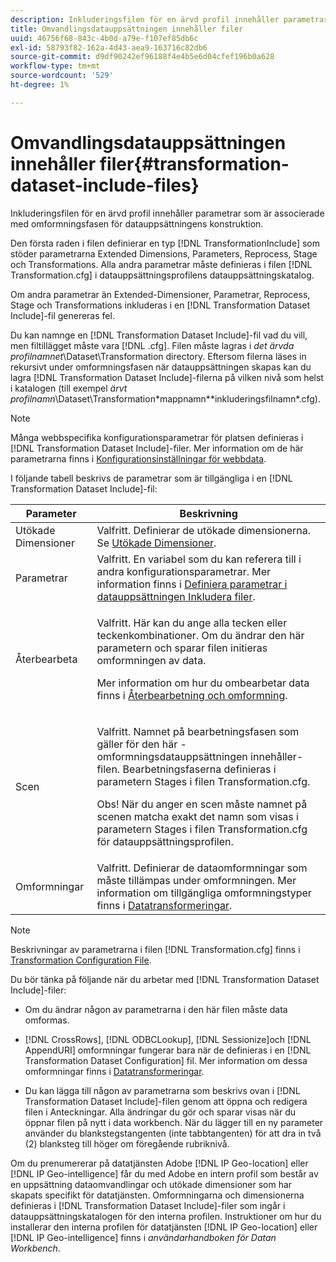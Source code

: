 ```yaml
---
description: Inkluderingsfilen för en ärvd profil innehåller parametrar som är associerade med omformningsfasen för datauppsättningens konstruktion.
title: Omvandlingsdatauppsättningen innehåller filer
uuid: 46756f68-843c-4b0d-a79e-f107ef85db6c
exl-id: 58793f82-162a-4d43-aea9-163716c82db6
source-git-commit: d9df90242ef96188f4e4b5e6d04cfef196b0a628
workflow-type: tm+mt
source-wordcount: '529'
ht-degree: 1%

---
```


# Omvandlingsdatauppsättningen innehåller filer{#transformation-dataset-include-files}

Inkluderingsfilen för en ärvd profil innehåller parametrar som är associerade med omformningsfasen för datauppsättningens konstruktion.

Den första raden i filen definierar en typ [!DNL TransformationInclude] som stöder parametrarna Extended Dimensions, Parameters, Reprocess, Stage och Transformations. Alla andra parametrar måste definieras i filen [!DNL Transformation.cfg] i datauppsättningsprofilens datauppsättningskatalog.

Om andra parametrar än Extended-Dimensioner, Parametrar, Reprocess, Stage och Transformations inkluderas i en [!DNL Transformation Dataset Include]-fil genereras fel.

Du kan namnge en [!DNL Transformation Dataset Include]-fil vad du vill, men filtillägget måste vara [!DNL .cfg]. Filen måste lagras i *det ärvda profilnamnet*\Dataset\Transformation directory. Eftersom filerna läses in rekursivt under omformningsfasen när datauppsättningen skapas kan du lagra [!DNL Transformation Dataset Include]-filerna på vilken nivå som helst i katalogen (till exempel *ärvt profilnamn*\Dataset\Transformation\*mappnamn*\*inkluderingsfilnamn*.cfg).

>[!NOTE]
>
>Många webbspecifika konfigurationsparametrar för platsen definieras i [!DNL Transformation Dataset Include]-filer. Mer information om de här parametrarna finns i [Konfigurationsinställningar för webbdata](../../../../home/c-dataset-const-proc/c-config-web-data/c-config-web-data.md#concept-9a306b65483a484bb3f6f3c1d7e77519).

I följande tabell beskrivs de parametrar som är tillgängliga i en [!DNL Transformation Dataset Include]-fil:

<table id="table_7BD343888D9145BCBA889B531A4D18F8"> 
 <thead> 
  <tr> 
   <th colname="col1" class="entry"> Parameter </th> 
   <th colname="col2" class="entry"> Beskrivning </th> 
  </tr> 
 </thead>
 <tbody> 
  <tr> 
   <td colname="col1"> Utökade Dimensioner </td> 
   <td colname="col2"> Valfritt. Definierar de utökade dimensionerna. Se <a href="../../../../home/c-dataset-const-proc/c-ex-dim/c-abt-ex-dim.md"> Utökade Dimensioner</a>. </td> 
  </tr> 
  <tr> 
   <td colname="col1"> Parametrar </td> 
   <td colname="col2"> Valfritt. En variabel som du kan referera till i andra konfigurationsparametrar. Mer information finns i <a href="../../../../home/c-dataset-const-proc/c-dataset-inc-files/c-def-param-dataset-inc-files/c-def-param-dataset-inc-files.md#concept-5ad06acc8dc44bf2a99643fafdd56b50"> Definiera parametrar i datauppsättningen Inkludera filer</a>. </td> 
  </tr> 
  <tr> 
   <td colname="col1"> Återbearbeta </td> 
   <td colname="col2"> <p>Valfritt. Här kan du ange alla tecken eller teckenkombinationer. Om du ändrar den här parametern och sparar filen initieras omformningen av data. </p> <p> Mer information om hur du ombearbetar data finns i <a href="../../../../home/c-dataset-const-proc/c-reproc-retrans/c-unst-reproc-retrans.md"> Återbearbetning och omformning</a>. </p> </td> 
  </tr> 
  <tr> 
   <td colname="col1"> Scen </td> 
   <td colname="col2"> <p>Valfritt. Namnet på bearbetningsfasen som gäller för den här <span class="wintitle">-omformningsdatauppsättningen innehåller</span>-filen. Bearbetningsfaserna definieras i parametern Stages i filen <span class="filepath"> Transformation.cfg</span>. </p> <p> <p>Obs! När du anger en scen måste namnet på scenen matcha exakt det namn som visas i parametern Stages i filen <span class="filepath"> Transformation.cfg</span> för datauppsättningsprofilen. </p> </p> </td> 
  </tr> 
  <tr> 
   <td colname="col1"> Omformningar </td> 
   <td colname="col2"> Valfritt. Definierar de dataomformningar som måste tillämpas under omformningen. Mer information om tillgängliga omformningstyper finns i <a href="../../../../home/c-dataset-const-proc/c-data-trans/c-abt-transf.md"> Datatransformeringar</a>. </td> 
  </tr> 
 </tbody> 
</table>

>[!NOTE]
>
>Beskrivningar av parametrarna i filen [!DNL Transformation.cfg] finns i [Transformation Configuration File](../../../../home/c-dataset-const-proc/c-trans-config-file/c-abt-trans-config-file.md).

Du bör tänka på följande när du arbetar med [!DNL Transformation Dataset Include]-filer:

* Om du ändrar någon av parametrarna i den här filen måste data omformas.
* [!DNL CrossRows],  [!DNL ODBCLookup],  [!DNL Sessionize]och  [!DNL AppendURI] omformningar fungerar bara när de definieras i en  [!DNL Transformation Dataset Configuration] fil. Mer information om dessa omformningar finns i [Datatransformeringar](../../../../home/c-dataset-const-proc/c-data-trans/c-abt-transf.md).

* Du kan lägga till någon av parametrarna som beskrivs ovan i [!DNL Transformation Dataset Include]-filen genom att öppna och redigera filen i Anteckningar. Alla ändringar du gör och sparar visas när du öppnar filen på nytt i data workbench. När du lägger till en ny parameter använder du blankstegstangenten (inte tabbtangenten) för att dra in två (2) blanksteg till höger om föregående rubriknivå.

Om du prenumererar på datatjänsten Adobe [!DNL IP Geo-location] eller [!DNL IP Geo-intelligence] får du med Adobe en intern profil som består av en uppsättning dataomvandlingar och utökade dimensioner som har skapats specifikt för datatjänsten. Omformningarna och dimensionerna definieras i [!DNL Transformation Dataset Include]-filer som ingår i datauppsättningskatalogen för den interna profilen. Instruktioner om hur du installerar den interna profilen för datatjänsten [!DNL IP Geo-location] eller [!DNL IP Geo-intelligence] finns i *användarhandboken för Datan Workbench*.
